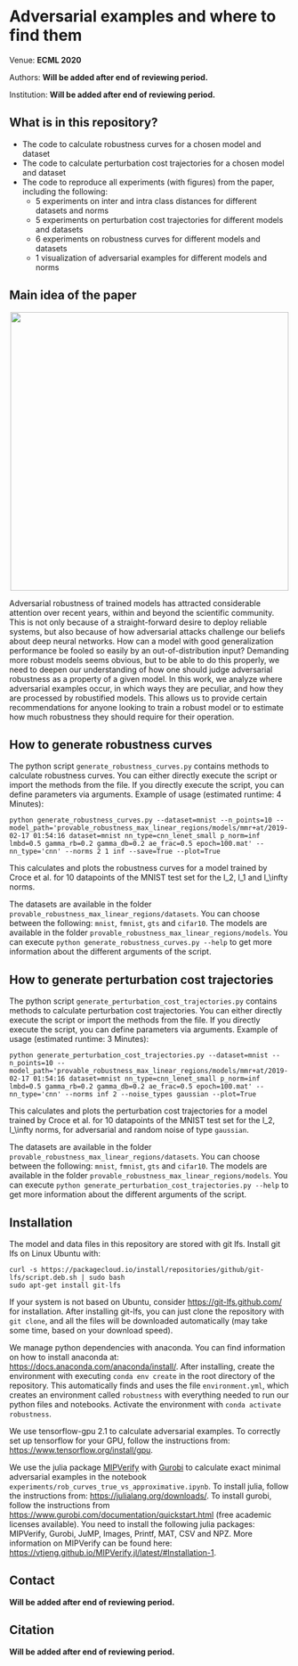 # Adversarial examples and where to find them
Venue: **ECML 2020**

Authors: **Will be added after end of reviewing period.**

Institution: **Will be added after end of reviewing period.**


## What is in this repository?
+ The code to calculate robustness curves for a chosen model and dataset
+ The code to calculate perturbation cost trajectories for a chosen model and dataset
+ The code to reproduce all experiments (with figures) from the paper, including the following:
  + 5 experiments on inter and intra class distances for different datasets and norms
  + 5 experiments on perturbation cost trajectories for different models and datasets
  + 6 experiments on robustness curves for different models and datasets
  + 1 visualization of adversarial examples for different models and norms
  
## Main idea of the paper
<p align="center"><img src="images/readme_gif.gif" width="500"></p>
Adversarial robustness of trained models has attracted considerable attention over recent years, within and beyond the scientific community. This is not only because of a straight-forward desire to deploy reliable systems, but also because of how adversarial attacks challenge our beliefs about deep neural networks. How can a model with good generalization performance be fooled so easily by an out-of-distribution input? Demanding more robust models seems obvious, but to be able to do this properly, we need to deepen our understanding of how one should judge adversarial robustness as a property of a given model. In this work, we analyze where adversarial examples occur, in which ways they are peculiar, and how they are processed by robustified models. This allows us to provide certain recommendations for anyone looking to train a robust model or to estimate how much robustness they should require for their operation.

## How to generate robustness curves
The python script `generate_robustness_curves.py` contains methods to calculate robustness curves. You can either directly execute the script or import the methods from the file. If you directly execute the script, you can define parameters via arguments. Example of usage (estimated runtime: 4 Minutes):

`python generate_robustness_curves.py --dataset=mnist --n_points=10 --model_path='provable_robustness_max_linear_regions/models/mmr+at/2019-02-17 01:54:16 dataset=mnist nn_type=cnn_lenet_small p_norm=inf lmbd=0.5 gamma_rb=0.2 gamma_db=0.2 ae_frac=0.5 epoch=100.mat' --nn_type='cnn' --norms 2 1 inf --save=True --plot=True`

This calculates and plots the robustness curves for a model trained by Croce et al. for 10 datapoints of the MNIST test set for the l_2, l_1 and l_\infty norms.

The datasets are available in the folder `provable_robustness_max_linear_regions/datasets`. You can choose between the following: `mnist`, `fmnist`, `gts` and `cifar10`. The models are available in the folder `provable_robustness_max_linear_regions/models`. You can execute `python generate_robustness_curves.py --help` to get more information about the different arguments of the script.
## How to generate perturbation cost trajectories
The python script `generate_perturbation_cost_trajectories.py` contains methods to calculate perturbation cost trajectories. You can either directly execute the script or import the methods from the file. If you directly execute the script, you can define parameters via arguments. Example of usage (estimated runtime: 3 Minutes):

`python generate_perturbation_cost_trajectories.py --dataset=mnist --n_points=10 --model_path='provable_robustness_max_linear_regions/models/mmr+at/2019-02-17 01:54:16 dataset=mnist nn_type=cnn_lenet_small p_norm=inf lmbd=0.5 gamma_rb=0.2 gamma_db=0.2 ae_frac=0.5 epoch=100.mat' --nn_type='cnn' --norms inf 2 --noise_types gaussian --plot=True`

This calculates and plots the perturbation cost trajectories for a model trained by Croce et al. for 10 datapoints of the MNIST test set for the l_2, l_\infty norms, for adversarial and random noise of type `gaussian`.

The datasets are available in the folder `provable_robustness_max_linear_regions/datasets`. You can choose between the following: `mnist`, `fmnist`, `gts` and `cifar10`. The models are available in the folder `provable_robustness_max_linear_regions/models`. You can execute `python generate_perturbation_cost_trajectories.py --help` to get more information about the different arguments of the script.
## Installation
The model and data files in this repository are stored with git lfs. Install git lfs on Linux Ubuntu with:
```
curl -s https://packagecloud.io/install/repositories/github/git-lfs/script.deb.sh | sudo bash
sudo apt-get install git-lfs
```
If your system is not based on Ubuntu, consider https://git-lfs.github.com/ for installation.
After installing git-lfs, you can just clone the repository with `git clone`, and all the files will be downloaded automatically (may take some time, based on your download speed).

We manage python dependencies with anaconda. You can find information on how to install anaconda at: https://docs.anaconda.com/anaconda/install/. After installing, create the environment with executing `conda env create` in the root directory of the repository. This automatically finds and uses the file `environment.yml`, which creates an environment called `robustness` with
everything needed to run our python files and notebooks. Activate the environment with `conda activate robustness`.

We use tensorflow-gpu 2.1 to calculate adversarial examples. To correctly set up tensorflow for your GPU, follow the instructions from: https://www.tensorflow.org/install/gpu.

We use the julia package [MIPVerify](https://github.com/vtjeng/MIPVerify.jl) with [Gurobi](https://www.gurobi.com/documentation/quickstart.html) to calculate exact minimal adversarial examples in the notebook `experiments/rob_curves_true_vs_approximative.ipynb`. To install julia, follow the instructions from: https://julialang.org/downloads/. To install gurobi, follow the instructions from  https://www.gurobi.com/documentation/quickstart.html (free academic licenses available). You need to install the following julia packages: MIPVerify, Gurobi, JuMP, Images, Printf, MAT, CSV and NPZ. More information on MIPVerify can be found here: https://vtjeng.github.io/MIPVerify.jl/latest/#Installation-1.

## Contact
**Will be added after end of reviewing period.**
## Citation
**Will be added after end of reviewing period.**
